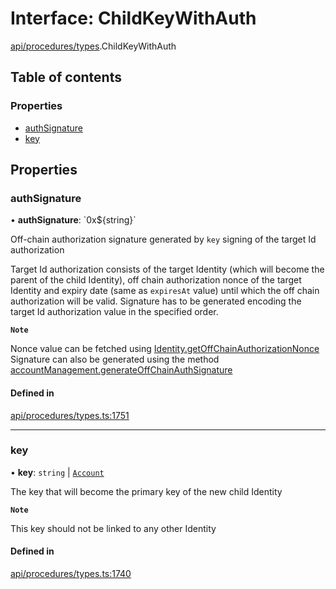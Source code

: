 # Interface: ChildKeyWithAuth

[api/procedures/types](../wiki/api.procedures.types).ChildKeyWithAuth

## Table of contents

### Properties

- [authSignature](../wiki/api.procedures.types.ChildKeyWithAuth#authsignature)
- [key](../wiki/api.procedures.types.ChildKeyWithAuth#key)

## Properties

### authSignature

• **authSignature**: \`0x$\{string}\`

Off-chain authorization signature generated by `key` signing of the target Id authorization

Target Id authorization consists of the target Identity (which will become the parent of the child Identity),
off chain authorization nonce of the target Identity and expiry date (same as `expiresAt` value) until which the off chain authorization will be valid.
Signature has to be generated encoding the target Id authorization value in the specified order.

**`Note`**

Nonce value can be fetched using [Identity.getOffChainAuthorizationNonce](../wiki/api.entities.Identity.Identity#getoffchainauthorizationnonce)
Signature can also be generated using the method [accountManagement.generateOffChainAuthSignature](../wiki/api.client.AccountManagement.AccountManagement#generateoffchainauthsignature)

#### Defined in

[api/procedures/types.ts:1751](https://github.com/PolymeshAssociation/polymesh-sdk/blob/8a9e72221/src/api/procedures/types.ts#L1751)

___

### key

• **key**: `string` \| [`Account`](../wiki/api.entities.Account.Account)

The key that will become the primary key of the new child Identity

**`Note`**

This key should not be linked to any other Identity

#### Defined in

[api/procedures/types.ts:1740](https://github.com/PolymeshAssociation/polymesh-sdk/blob/8a9e72221/src/api/procedures/types.ts#L1740)
